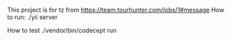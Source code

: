 This project is for tz from https://team.tourhunter.com/jobs/1#message
How to run:
./yii server

How to test
./vendor/bin/codecept run